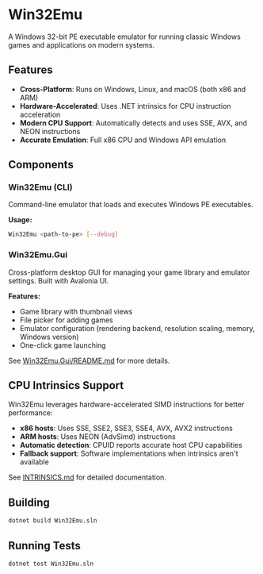 # Win32Emu

A Windows 32-bit PE executable emulator for running classic Windows games and applications on modern systems.

## Features

- **Cross-Platform**: Runs on Windows, Linux, and macOS (both x86 and ARM)
- **Hardware-Accelerated**: Uses .NET intrinsics for CPU instruction acceleration
- **Modern CPU Support**: Automatically detects and uses SSE, AVX, and NEON instructions
- **Accurate Emulation**: Full x86 CPU and Windows API emulation

## Components

### Win32Emu (CLI)
Command-line emulator that loads and executes Windows PE executables.

**Usage:**
```bash
Win32Emu <path-to-pe> [--debug]
```

### Win32Emu.Gui
Cross-platform desktop GUI for managing your game library and emulator settings. Built with Avalonia UI.

**Features:**
- Game library with thumbnail views
- File picker for adding games
- Emulator configuration (rendering backend, resolution scaling, memory, Windows version)
- One-click game launching

See [Win32Emu.Gui/README.md](Win32Emu.Gui/README.md) for more details.

## CPU Intrinsics Support

Win32Emu leverages hardware-accelerated SIMD instructions for better performance:

- **x86 hosts**: Uses SSE, SSE2, SSE3, SSE4, AVX, AVX2 instructions
- **ARM hosts**: Uses NEON (AdvSimd) instructions
- **Automatic detection**: CPUID reports accurate host CPU capabilities
- **Fallback support**: Software implementations when intrinsics aren't available

See [INTRINSICS.md](INTRINSICS.md) for detailed documentation.

## Building

```bash
dotnet build Win32Emu.sln
```

## Running Tests

```bash
dotnet test Win32Emu.sln
```
